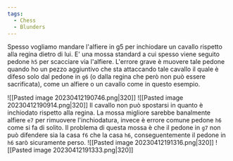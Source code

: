 ```yaml
---
tags:
  - Chess
  - Blunders
---
```



Spesso vogliamo mandare l'alfiere in g5 per inchiodare un cavallo rispetto alla regina dietro di lui.
E' una mossa standard a cui spesso viene seguito pedone `h5` per scacciare via l'alfiere.
L'errore grave è muovere tale pedone quando ho un pezzo aggiuntivo che sta attaccando tale cavallo il quale è difeso solo dal pedone in `g6` (o dalla regina che però non può essere sacrificata), come un alfiere o un cavallo come in questo esempio.

![[Pasted image 20230412190746.png|320]] ![[Pasted image 20230412190914.png|320]]
Il cavallo non può spostarsi in quanto è inchiodato rispetto alla regina.
La mossa migliore sarebbe banalmente alfiere `e7` per rimuovere l'inchiodatura, invece è errore comune pedone `h6` come si fa di solito.
Il problema di questa mossa è che il pedone in `g7` non può difendere sia la casa `f6` che la casa `h6`, conseguentemente il pedone in `h6` sarò sicuramente perso.
![[Pasted image 20230412191316.png|320]] ![[Pasted image 20230412191333.png|320]]